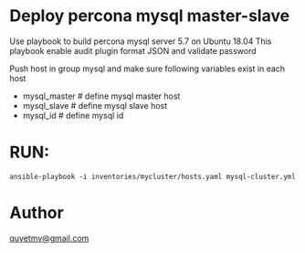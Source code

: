 # Deploy percona mysql master-slave
Use playbook to build percona mysql server 5.7 on Ubuntu 18.04
This playbook enable audit plugin format JSON and validate password

Push host in group mysql and make sure following variables exist in each host
- mysql_master # define mysql master host
- mysql_slave # define mysql slave host
- mysql_id  # define mysql id

# RUN: 
``
ansible-playbook -i inventories/mycluster/hosts.yaml mysql-cluster.yml
``

# Author
quyetmv@gmail.com